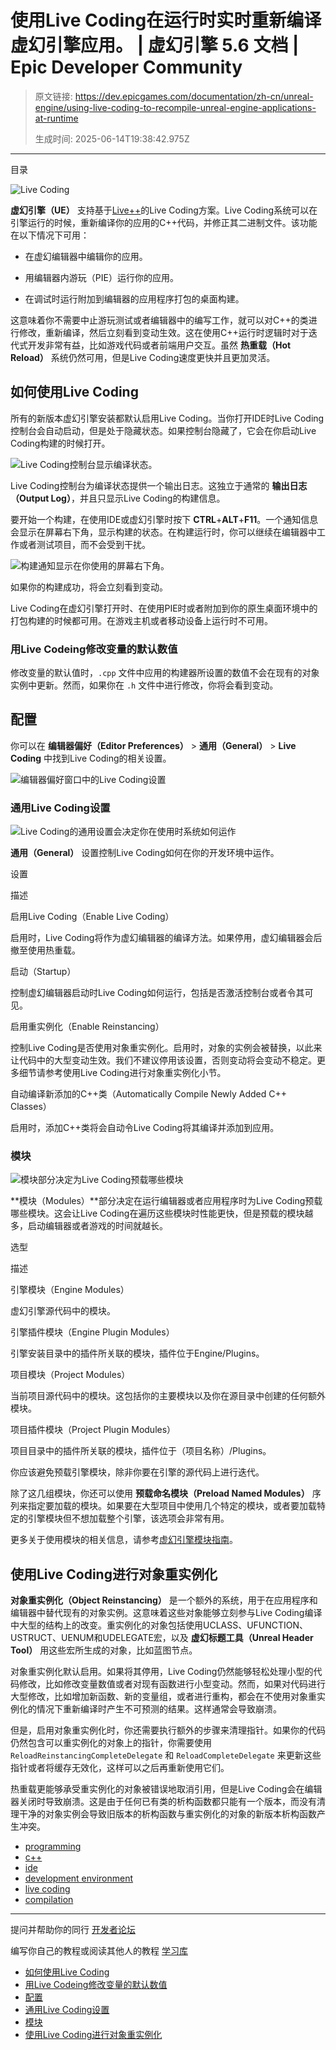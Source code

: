 # 使用Live Coding在运行时实时重新编译虚幻引擎应用。 | 虚幻引擎 5.6 文档 | Epic Developer Community

> 原文链接: https://dev.epicgames.com/documentation/zh-cn/unreal-engine/using-live-coding-to-recompile-unreal-engine-applications-at-runtime
> 
> 生成时间: 2025-06-14T19:38:42.975Z

---

目录

![Live Coding](https://dev.epicgames.com/community/api/documentation/image/52597478-b9ae-4b34-9e9c-04b49a3a7281?resizing_type=fill&width=1920&height=335)

**虚幻引擎（UE）** 支持基于[Live++](https://liveplusplus.tech/index.html)的Live Coding方案。Live Coding系统可以在引擎运行的时候，重新编译你的应用的C++代码，并修正其二进制文件。该功能在以下情况下可用：

-   在虚幻编辑器中编辑你的应用。
    
-   用编辑器内游玩（PIE）运行你的应用。
    
-   在调试时运行附加到编辑器的应用程序打包的桌面构建。
    

这意味着你不需要中止游玩测试或者编辑器中的编写工作，就可以对C++的类进行修改，重新编译，然后立刻看到变动生效。这在使用C++运行时逻辑时对于迭代式开发非常有益，比如游戏代码或者前端用户交互。虽然 **热重载（Hot Reload）** 系统仍然可用，但是Live Coding速度更快并且更加灵活。

## 如何使用Live Coding

所有的新版本虚幻引擎安装都默认启用Live Coding。当你打开IDE时Live Coding控制台会自动启动，但是处于隐藏状态。如果控制台隐藏了，它会在你启动Live Coding构建的时候打开。

![Live Coding控制台显示编译状态。](https://d1iv7db44yhgxn.cloudfront.net/documentation/images/90d15b4e-cf0e-441a-9743-f2e747a85512/livecodingconsole.png)

Live Coding控制台为编译状态提供一个输出日志。这独立于通常的 **输出日志（Output Log）**，并且只显示Live Coding的构建信息。

要开始一个构建，在使用IDE或虚幻引擎时按下 **CTRL**+**ALT**+**F11**。一个通知信息会显示在屏幕右下角，显示构建的状态。在构建运行时，你可以继续在编辑器中工作或者测试项目，而不会受到干扰。

![构建通知显示在你使用的屏幕右下角。](https://d1iv7db44yhgxn.cloudfront.net/documentation/images/e88a2913-a424-400c-bee7-834847966383/buildnotification.png)

如果你的构建成功，将会立刻看到变动。

Live Coding在虚幻引擎打开时、在使用PIE时或者附加到你的原生桌面环境中的打包构建的时候都可用。在游戏主机或者移动设备上运行时不可用。

### 用Live Codeing修改变量的默认数值

修改变量的默认值时，`.cpp` 文件中应用的构建器所设置的数值不会在现有的对象实例中更新。然而，如果你在 `.h` 文件中进行修改，你将会看到变动。

## 配置

你可以在 **编辑器偏好（Editor Preferences）** > **通用（General）** > **Live Coding** 中找到Live Coding的相关设置。

![编辑器偏好窗口中的Live Coding设置](https://d1iv7db44yhgxn.cloudfront.net/documentation/images/0e3744ce-3497-470f-adc2-b186c4c4419b/livecodingpreferences.png)

### 通用Live Coding设置

![Live Coding的通用设置会决定你在使用时系统如何运作](https://d1iv7db44yhgxn.cloudfront.net/documentation/images/d01f8402-bd29-4a89-86df-e75bf5e1039f/livecodinggeneralsettings.png)

**通用（General）** 设置控制Live Coding如何在你的开发环境中运作。

设置

描述

启用Live Coding（Enable Live Coding）

启用时，Live Coding将作为虚幻编辑器的编译方法。如果停用，虚幻编辑器会后撤至使用热重载。

启动（Startup）

控制虚幻编辑器启动时Live Coding如何运行，包括是否激活控制台或者令其可见。

启用重实例化（Enable Reinstancing）

控制Live Coding是否使用对象重实例化。启用时，对象的实例会被替换，以此来让代码中的大型变动生效。我们不建议停用该设置，否则变动将会变动不稳定。更多细节请参考使用Live Coding进行对象重实例化小节。

自动编译新添加的C++类（Automatically Compile Newly Added C++ Classes）

启用时，添加C++类将会自动令Live Coding将其编译并添加到应用。

### 模块

![模块部分决定为Live Coding预载哪些模块](https://d1iv7db44yhgxn.cloudfront.net/documentation/images/dbfe9ce4-20ab-4dca-a32c-d226c70cbc69/livecodingmodulesettings.png)

**模块（Modules）**部分决定在运行编辑器或者应用程序时为Live Coding预载哪些模块。这会让Live Coding在遍历这些模块时性能更快，但是预载的模块越多，启动编辑器或者游戏的时间就越长。

选型

描述

引擎模块（Engine Modules）

虚幻引擎源代码中的模块。

引擎插件模块（Engine Plugin Modules）

引擎安装目录中的插件所关联的模块，插件位于Engine/Plugins。

项目模块（Project Modules）

当前项目源代码中的模块。这包括你的主要模块以及你在源目录中创建的任何额外模块。

项目插件模块（Project Plugin Modules）

项目目录中的插件所关联的模块，插件位于（项目名称）/Plugins。

你应该避免预载引擎模块，除非你要在引擎的源代码上进行迭代。

除了这几组模块，你还可以使用 **预载命名模块（Preload Named Modules）** 序列来指定要加载的模块。如果要在大型项目中使用几个特定的模块，或者要加载特定的引擎模块但不想加载整个引擎，该选项会非常有用。

更多关于使用模块的相关信息，请参考[虚幻引擎模块指南](/documentation/404)。

## 使用Live Coding进行对象重实例化

**对象重实例化（Object Reinstancing）** 是一个额外的系统，用于在应用程序和编辑器中替代现有的对象实例。这意味着这些对象能够立刻参与Live Coding编译中大型的结构上的改变。重实例化的对象包括使用UCLASS、UFUNCTION、USTRUCT、UENUM和UDELEGATE宏，以及 **虚幻标题工具（Unreal Header Tool）** 用这些宏所生成的对象，比如蓝图节点。

对象重实例化默认启用。如果将其停用，Live Coding仍然能够轻松处理小型的代码修改，比如修改变量数值或者对现有函数进行小型变动。然而，如果对代码进行大型修改，比如增加新函数、新的变量组，或者进行重构，都会在不使用对象重实例化的情况下重新编译时产生不可预测的结果。这样通常会导致崩溃。

但是，启用对象重实例化时，你还需要执行额外的步骤来清理指针。如果你的代码仍然包含可以重实例化的对象上的指针，你需要使用 `ReloadReinstancingCompleteDelegate` 和 `ReloadCompleteDelegate` 来更新这些指针或者将缓存无效化，这样可以之后再重新使用它们。

热重载更能够承受重实例化的对象被错误地取消引用，但是Live Coding会在编辑器关闭时导致崩溃。这是由于任何已有类的析构函数都只能有一个版本，而没有清理干净的对象实例会导致旧版本的析构函数与重实例化的对象的新版本析构函数产生冲突。

-   [programming](https://dev.epicgames.com/community/search?query=programming)
-   [c++](https://dev.epicgames.com/community/search?query=c++)
-   [ide](https://dev.epicgames.com/community/search?query=ide)
-   [development environment](https://dev.epicgames.com/community/search?query=development%20environment)
-   [live coding](https://dev.epicgames.com/community/search?query=live%20coding)
-   [compilation](https://dev.epicgames.com/community/search?query=compilation)

* * *

提问并帮助你的同行 [开发者论坛](https://forums.unrealengine.com/categories?tag=unreal-engine)

编写你自己的教程或阅读其他人的教程 [学习库](https://dev.epicgames.com/community/unreal-engine/learning)

-   [如何使用Live Coding](/documentation/zh-cn/unreal-engine/using-live-coding-to-recompile-unreal-engine-applications-at-runtime#%E5%A6%82%E4%BD%95%E4%BD%BF%E7%94%A8livecoding)
-   [用Live Codeing修改变量的默认数值](/documentation/zh-cn/unreal-engine/using-live-coding-to-recompile-unreal-engine-applications-at-runtime#%E7%94%A8livecodeing%E4%BF%AE%E6%94%B9%E5%8F%98%E9%87%8F%E7%9A%84%E9%BB%98%E8%AE%A4%E6%95%B0%E5%80%BC)
-   [配置](/documentation/zh-cn/unreal-engine/using-live-coding-to-recompile-unreal-engine-applications-at-runtime#%E9%85%8D%E7%BD%AE)
-   [通用Live Coding设置](/documentation/zh-cn/unreal-engine/using-live-coding-to-recompile-unreal-engine-applications-at-runtime#%E9%80%9A%E7%94%A8livecoding%E8%AE%BE%E7%BD%AE)
-   [模块](/documentation/zh-cn/unreal-engine/using-live-coding-to-recompile-unreal-engine-applications-at-runtime#%E6%A8%A1%E5%9D%97)
-   [使用Live Coding进行对象重实例化](/documentation/zh-cn/unreal-engine/using-live-coding-to-recompile-unreal-engine-applications-at-runtime#%E4%BD%BF%E7%94%A8livecoding%E8%BF%9B%E8%A1%8C%E5%AF%B9%E8%B1%A1%E9%87%8D%E5%AE%9E%E4%BE%8B%E5%8C%96)